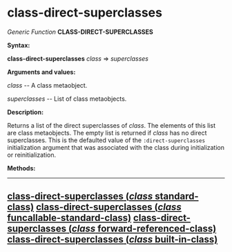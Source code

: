 class-direct-superclasses
=========================

*Generic Function* **CLASS-DIRECT-SUPERCLASSES**

**Syntax:**

**class-direct-superclasses** *class* => *superclasses*

**Arguments and values:**

*class* -- A class metaobject.

*superclasses* -- List of class metaobjects.

**Description:**

Returns a list of the direct superclasses of *class*. The elements of this list are class metaobjects. The empty list is returned if *class* has no direct superclasses. This is the defaulted value of the `:direct-superclasses` initialization argument that was associated with the class during initialization or reinitialization.

**Methods:**

  -------------------------------------------------------------------------------------------------------------------------------
  [**class-direct-superclasses** (*class* standard-class)](/meta-object-protocol/class-direct-superclasses-standard-class)
  [**class-direct-superclasses** (*class* funcallable-standard-class)](/meta-object-protocol/class-direct-superclasses-funcallable-standard-class)
  [**class-direct-superclasses** (*class* forward-referenced-class)](/meta-object-protocol/class-direct-superclasses-forward-referenced-class)
  [**class-direct-superclasses** (*class* built-in-class)](/meta-object-protocol/class-direct-superclasses-built-in-class)
  -------------------------------------------------------------------------------------------------------------------------------


